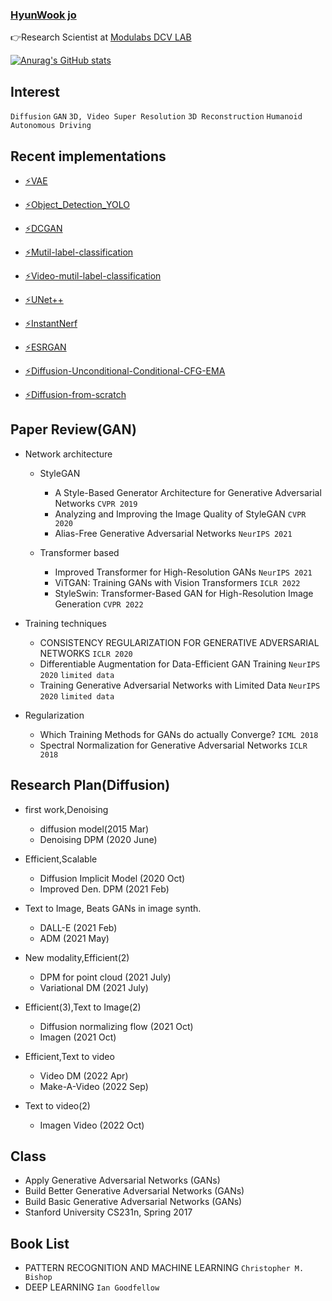 
### [**HyunWook jo**](https://subsequent-napkin-f74.notion.site/Make-everyone-s-life-more-fun-via-AI-d6a1722a5aee470a95b82cc84c86c998)




<!--
<a href="https://www.instagram.com/wxxk._o/" target="_blank"><img src = "https://img.shields.io/badge/-Instagram-black?logo=Instagram&logoColor=E4405F"></a>
-->


👉Research Scientist at  [Modulabs DCV LAB](https://modulabs.notion.site/Deep-Computer-Vision-LAB-66bfa3524b2547b5af7aeece277584a7)

[![Anurag's GitHub stats](https://github-readme-stats.vercel.app/api?username=ugiugi0823)](https://github.com/ugiugi0823/github-readme-stats)


## Interest
`Diffusion` `GAN` `3D, Video Super Resolution` `3D Reconstruction`
`Humanoid` `Autonomous Driving`



## Recent implementations
- [⚡VAE](https://github.com/ugiugi0823/VAE)
- [⚡Object_Detection_YOLO](https://github.com/ugiugi0823/Object_Detection_YOLO)
- [⚡DCGAN](https://github.com/ugiugi0823/DCGAN) 
- [⚡Mutil-label-classification](https://github.com/ugiugi0823/DACON-4D)
- [⚡Video-mutil-label-classification](https://github.com/ugiugi0823/DACON-Car-Crash-Analysis)
- [⚡UNet++](https://github.com/ugiugi0823/UNet-plus)
- [⚡InstantNerf](https://github.com/ugiugi0823/InstantNeRF)
- [⚡ESRGAN](https://github.com/ugiugi0823/ESRGAN)
- [⚡Diffusion-Unconditional-Conditional-CFG-EMA](https://github.com/ugiugi0823/Diffusion-Models-pytorch)

- [⚡Diffusion-from-scratch](https://github.com/ugiugi0823/diffusion-from-scratch)


## Paper Review(GAN)
- Network architecture
  - StyleGAN
    - A Style-Based Generator Architecture for Generative Adversarial Networks `CVPR 2019` 
    - Analyzing and Improving the Image Quality of StyleGAN `CVPR 2020` 
    - Alias-Free Generative Adversarial Networks `NeurIPS 2021` 
  
  - Transformer based
    - Improved Transformer for High-Resolution GANs `NeurIPS 2021`
    - ViTGAN: Training GANs with Vision Transformers `ICLR 2022`
    - StyleSwin: Transformer-Based GAN for High-Resolution Image Generation `CVPR 2022`
  
- Training techniques
  - CONSISTENCY REGULARIZATION FOR GENERATIVE ADVERSARIAL NETWORKS `ICLR 2020`
  - Differentiable Augmentation for Data-Efficient GAN Training `NeurIPS 2020` `limited data`
  - Training Generative Adversarial Networks with Limited Data `NeurIPS 2020` `limited data`
  
- Regularization
  - Which Training Methods for GANs do actually Converge? `ICML 2018`
  - Spectral Normalization for Generative Adversarial Networks `ICLR 2018`


## Research Plan(Diffusion)
- first work,Denoising
  - diffusion model(2015 Mar)
  - Denoising DPM (2020 June)

- Efficient,Scalable
  - Diffusion Implicit Model (2020 Oct)
  - Improved Den. DPM (2021 Feb)

- Text to Image, Beats GANs in image synth.
  - DALL-E (2021 Feb)
  - ADM (2021 May)

- New modality,Efficient(2)
  - DPM for point cloud (2021 July)
  - Variational DM (2021 July)

- Efficient(3),Text to Image(2)
  - Diffusion normalizing flow (2021 Oct)
  - Imagen (2021 Oct)

- Efficient,Text to video
  - Video DM (2022 Apr)
  - Make-A-Video (2022 Sep)

- Text to video(2)
  - Imagen Video (2022 Oct)



## Class
- Apply Generative Adversarial Networks (GANs)
- Build Better Generative Adversarial Networks (GANs)
- Build Basic Generative Adversarial Networks (GANs)
- Stanford University CS231n, Spring 2017 





## Book List
- PATTERN RECOGNITION AND MACHINE LEARNING `Christopher M. Bishop`
- DEEP LEARNING `Ian Goodfellow`



<!--
**ugiugi0823/ugiugi0823** is a ✨ _special_ ✨ repository because its `README.md` (this file) appears on your GitHub profile.


- 🔭 I’m currently working on ...
- 🌱 I’m currently learning ...
- 👯 I’m looking to collaborate on ...
- 🤔 I’m looking for help with ...
- 💬 Ask me about ...
- 📫 How to reach me: ...
- 😄 Pronouns: ...
- ⚡ Fun fact: ...
-->
